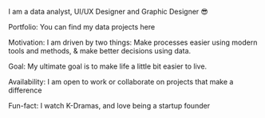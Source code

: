 I am a data analyst, UI/UX Designer and Graphic Designer 😎

Portfolio: You can find my data projects here

Motivation: I am driven by two things: Make processes easier using modern tools and methods, & make better decisions using data.

Goal: My ultimate goal is to make life a little bit easier to live.

Availability: I am open to work or collaborate on projects that make a difference

Fun-fact: I watch K-Dramas, and love being a startup founder

<!---
fahadyaradua01/fahadyaradua01 is a ✨ special ✨ repository because its `README.md` (this file) appears on your GitHub profile.
You can click the Preview link to take a look at your changes.
--->
